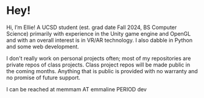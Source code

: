 # Hey!
Hi, I’m Ellie! A UCSD student (est. grad date Fall 2024, BS Computer Science) primarily with experience in the Unity game engine and OpenGL and with an overall interest is in VR/AR technology. I also dabble in Python and some web development.

I don't really work on personal projects often; most of my repositories are private repos of class projects. Class project repos will be made public in the coming months. Anything that is public is provided with no warranty and no promise of future support.

I can be reached at memmam AT emmaline PERIOD dev

<!---
memmam/memmam is a ✨ special ✨ repository because its `README.md` (this file) appears on your GitHub profile.
You can click the Preview link to take a look at your changes.
--->
